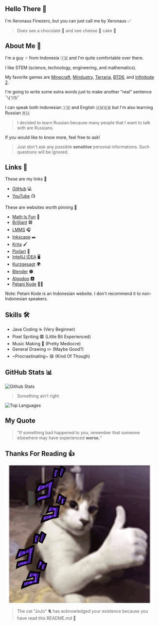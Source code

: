 ## Hello There 👋
I'm Xeronaus Finezero, but you can just call me by Xeronaus ✅

> Does see a chocolate 🍫 and see cheese 🧀 cake 🎂

## About Me 🧻
I'm a guy ♂️ from Indonesia 🇮🇩 and I'm quite comfortable over there.

I like STEM (science, technology, engineering, and mathematics).

My favorite games are [Minecraft](https://www.minecraft.net), [Mindustry](https://mindustrygame.github.io), [Terraria](https://terraria.org), [BTD6](https://ninjakiwi.com/Games/Mobile/Bloons-TD-6.html), and [Infinitode 2](https://infinitode.prineside.com).

I'm going to write some extra words just to make another "real" sentence ¯⁠\⁠_⁠(⁠ツ⁠)⁠_⁠/⁠¯

I can speak both Indonesian 🇮🇩 and English 🇺🇲🇬🇧 but I'm also learning Russian 🇷🇺

> I decided to learn Russian because many people that I want to talk with are Russians.

If you would like to know more, feel free to ask!

> Just don't ask any possible **sensitive** personal informations. Such questions will be ignored.

## Links 🔗
These are my links 🚩
- [GitHub](https://github.com/Xeronaus) 💻
- [YouTube](https://youtube.com/@Xeronaus) 📺

These are websites worth pinning 📌
- [Math Is Fun](https://www.mathsisfun.com) 🔢
- [Brilliant](https://brilliant.org) 🟩
- [LMMS](https://lmms.io) 🎧
- [Inkscape](https://inkscape.org) ✒️
- [Krita](https://krita.org) 🖌️
- [Pixilart](https://www.pixilart.com) 🎨
- [IntelliJ IDEA](https://www.jetbrains.com/idea) 🖥️
- [Kurzgesagt](https://kurzgesagt.org) 🌍
- [Blender](https://www.blender.org) 🟠
- [Algodoo](http://www.algodoo.com) 🅰
- [Petani Kode](https://www.petanikode.com) 👨‍🌾

Note: Petani Kode is an Indonesian website. I don't recommend it to non-Indonesian speakers.

## Skills 🛠️
- Java Coding ☕ (Very Beginner)
- Pixel Spriting 🟥 (Little Bit Experienced)
- Music Making 🎵 (Pretty Mediocre)
- General Drawing ✏️ (Maybe Good?)
- ~Procrastinating~ 😅 (Kind Of Though)

## GitHub Stats 📊

![Github Stats](https://github-readme-stats.vercel.app/api?username=Xeronaus&count_private=true&show_icons=true&include_all_commits=true&hide_border=true&count_private=true&theme=transparent)

> Something ain't right

![Top Languages](https://github-readme-stats.vercel.app/api/top-langs/?username=Xeronaus&show_icons=true&include_all_commits=true&hide_border=true&count_private=true&theme=transparent&langs_count=10)

## My Quote
> "If something bad happened to you, remember that someone elsewhere may have experienced **worse.**"

## Thanks For Reading 👍

![GIF](https://github.com/Xeronaus/Xeronaus/blob/main/cat-jojo.gif)

> The cat "JoJo" 🐈 has acknowledged your existence because you have read this README.md 📕
